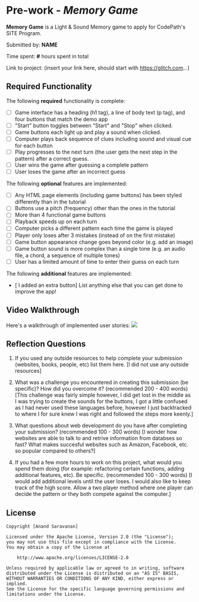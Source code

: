 # Pre-work - *Memory Game*

**Memory Game** is a Light & Sound Memory game to apply for CodePath's SITE Program. 

Submitted by: **NAME**

Time spent: **#** hours spent in total

Link to project: (insert your link here, should start with https://glitch.com...)

## Required Functionality

The following **required** functionality is complete:

* [ ] Game interface has a heading (h1 tag), a line of body text (p tag), and four buttons that match the demo app
* [ ] "Start" button toggles between "Start" and "Stop" when clicked. 
* [ ] Game buttons each light up and play a sound when clicked. 
* [ ] Computer plays back sequence of clues including sound and visual cue for each button
* [ ] Play progresses to the next turn (the user gets the next step in the pattern) after a correct guess. 
* [ ] User wins the game after guessing a complete pattern
* [ ] User loses the game after an incorrect guess

The following **optional** features are implemented:

* [ ] Any HTML page elements (including game buttons) has been styled differently than in the tutorial
* [ ] Buttons use a pitch (frequency) other than the ones in the tutorial
* [ ] More than 4 functional game buttons
* [ ] Playback speeds up on each turn
* [ ] Computer picks a different pattern each time the game is played
* [ ] Player only loses after 3 mistakes (instead of on the first mistake)
* [ ] Game button appearance change goes beyond color (e.g. add an image)
* [ ] Game button sound is more complex than a single tone (e.g. an audio file, a chord, a sequence of multiple tones)
* [ ] User has a limited amount of time to enter their guess on each turn

The following **additional** features are implemented:

- [ I added an extra button] List anything else that you can get done to improve the app!

## Video Walkthrough

Here's a walkthrough of implemented user stories:
![](https://www.loom.com/share/c8201dccde764e438b99937d28c4fb25)


## Reflection Questions
1. If you used any outside resources to help complete your submission (websites, books, people, etc) list them here. 
[I did not use any outside resources]

2. What was a challenge you encountered in creating this submission (be specific)? How did you overcome it? (recommended 200 - 400 words) 
[This challenge was fairly simple however, I did get lost in the middle as I was trying to create the sounds for the buttons,
I got a little confused as I had never used these languages before, however I just backtracked to where I for sure knew I was right and followed the steps more keenly.]

3. What questions about web development do you have after completing your submission? (recommended 100 - 300 words) 
[I wonder how websites are able to talk to and retrive information from databses so fast? What makes succesful websites such as Amazon, Facebook, etc. so popular compared to others?]

4. If you had a few more hours to work on this project, what would you spend them doing (for example: refactoring certain functions, adding additional features, etc). Be specific. (recommended 100 - 300 words) 
[I would add additional levels until the user loses. I would also like to keep track of the high score. Allow a two player method where one player can decide the pattern or they both compete against the computer.]



## License

    Copyright [Anand Saravanan]

    Licensed under the Apache License, Version 2.0 (the "License");
    you may not use this file except in compliance with the License.
    You may obtain a copy of the License at

        http://www.apache.org/licenses/LICENSE-2.0

    Unless required by applicable law or agreed to in writing, software
    distributed under the License is distributed on an "AS IS" BASIS,
    WITHOUT WARRANTIES OR CONDITIONS OF ANY KIND, either express or implied.
    See the License for the specific language governing permissions and
    limitations under the License.